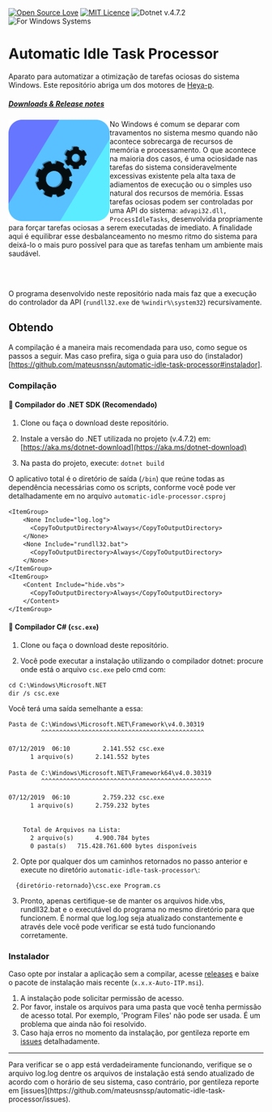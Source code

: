 [![Open Source Love](https://badges.frapsoft.com/os/v1/open-source.svg?v=103)](https://github.com/ellerbrock/open-source-badges/) [![MIT Licence](https://badges.frapsoft.com/os/mit/mit.png?v=103)](https://opensource.org/licenses/mit-license.php) ![Dotnet v.4.7.2](https://img.shields.io/badge/dotnet%20v4.7.2-purple?logo=dotnet) ![For Windows Systems](https://img.shields.io/badge/-for%20Windows%20systems-blue?logo=Windows) 

# Automatic Idle Task Processor
 Aparato para automatizar a otimização de tarefas ociosas do sistema Windows.
 Este repositório abriga um dos motores de [Heya-p](https://github.com/Heya-p).

##### **[Downloads & Release notes](https://github.com/mateusnssp/automatic-idle-task-processor/releases)**

<img src="./assets/Heya-p-Engine.png" align="left" width=200px>



No Windows é comum se deparar com travamentos no sistema mesmo quando não acontece sobrecarga de recursos de memória e processamento. O que acontece na maioria dos casos, é uma ociosidade nas tarefas do sistema consideravelmente excessivas existente pela alta taxa de adiamentos de execução ou o simples uso natural dos recursos de memória.
Essas tarefas ociosas podem ser controladas por uma API do sistema: `advapi32.dll, ProcessIdleTasks`, desenvolvida propriamente para forçar tarefas ociosas a serem executadas de imediato. A finalidade aqui é equilibrar esse desbalanceamento no mesmo ritmo do sistema para deixá-lo o mais puro possível para que as tarefas tenham um ambiente mais saudável.

<br/><br/>

O programa desenvolvido neste repositório nada mais faz que a execução do controlador da API (`rundll32.exe` de `%windir%\system32`) recursivamente.


## Obtendo

A compilação é a maneira mais recomendada para uso, como segue os passos a seguir. Mas caso prefira, siga o guia para uso do (instalador)[https://github.com/mateusnssn/automatic-idle-task-processor#instalador].

### Compilação

#### 📜 Compilador do .NET SDK (Recomendado)

1. Clone ou faça o download deste repositório.

1. Instale a versão do .NET utilizada no projeto (v.4.7.2) em: [https://aka.ms/dotnet-download](https://aka.ms/dotnet-download)

2. Na pasta do projeto, execute: `dotnet build`



O aplicativo total é o diretório de saída (`/bin`) que reúne todas as dependência necessárias como os scripts, conforme você pode ver detalhadamente em no arquivo `automatic-idle-processor.csproj`

```
<ItemGroup>
    <None Include="log.log">
      <CopyToOutputDirectory>Always</CopyToOutputDirectory>
    </None>
    <None Include="rundll32.bat">
      <CopyToOutputDirectory>Always</CopyToOutputDirectory>
    </None>
</ItemGroup>
<ItemGroup>
    <Content Include="hide.vbs">
      <CopyToOutputDirectory>Always</CopyToOutputDirectory>
    </Content>
</ItemGroup>
```

#### 📜 Compilador C# (`csc.exe`) 

1. Clone ou faça o download deste repositório.

1. Você pode executar a instalação utilizando o compilador dotnet: procure onde está o arquivo `csc.exe` pelo cmd com:

```
cd C:\Windows\Microsoft.NET
dir /s csc.exe
```

Você terá uma saída semelhante a essa:

```
Pasta de C:\Windows\Microsoft.NET\Framework\v4.0.30319
         ^^^^^^^^^^^^^^^^^^^^^^^^^^^^^^^^^^^^^^^^^^^^^
       
07/12/2019  06:10         2.141.552 csc.exe
      1 arquivo(s)      2.141.552 bytes

Pasta de C:\Windows\Microsoft.NET\Framework64\v4.0.30319
         ^^^^^^^^^^^^^^^^^^^^^^^^^^^^^^^^^^^^^^^^^^^^^^^

07/12/2019  06:10         2.759.232 csc.exe
      1 arquivo(s)      2.759.232 bytes


    Total de Arquivos na Lista:
      2 arquivo(s)      4.900.784 bytes
      0 pasta(s)   715.428.761.600 bytes disponíveis

```

2. Opte por qualquer dos um caminhos retornados no passo anterior e execute no diretório `automatic-idle-task-processor\`:

```
  {diretório-retornado}\csc.exe Program.cs
```

3. Pronto, apenas certifique-se de manter os arquivos hide.vbs, rundll32.bat e o executável do programa no mesmo diretório para que funcionem.
É normal que log.log seja atualizado constantemente e através dele você pode verificar se está tudo funcionando corretamente.


### Instalador 

Caso opte por instalar a aplicação sem a compilar, acesse [releases](https://github.com/mateusnssp/automatic-idle-task-processor/releases/tag/v0.0.3) e baixe o pacote de instalação mais recente (`x.x.x-Auto-ITP.msi`).

1. A instalação pode solicitar permissão de acesso.
2. Por favor, instale os arquivos para uma pasta que você tenha permissão de acesso total. Por exemplo, 'Program Files' não pode ser usada. É um problema que ainda não foi resolvido.
3. Caso haja erros no momento da instalação, por gentileza reporte em [issues](https://github.com/mateusnssp/automatic-idle-task-processor/issues) detalhadamente.

<hr>
Para verificar se o app está verdadeiramente funcionando, verifique se o arquivo log.log dentre os arquivos de instalação está sendo atualizado de acordo com o horário de seu sistema, caso contrário, por gentileza reporte em [issues](https://github.com/mateusnssp/automatic-idle-task-processor/issues).




